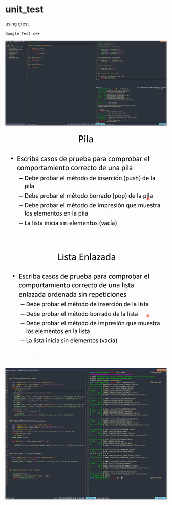 # unit_test
using gtest
~~~
Google Test c++
~~~
![img](https://github.com/yerson001/unit_test/blob/main/Captura.PNG)

![img](https://github.com/yerson001/unit_test/blob/main/pila.PNG)

![img](https://github.com/yerson001/unit_test/blob/main/lista%20entalaza.PNG)

![img](https://github.com/yerson001/unit_test/blob/main/unit_test.PNG)
